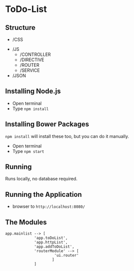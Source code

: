 # ToDo-List

## Structure

- /CSS
+ /JS
    +  /CONTROLLER
    +  /DIRECTIVE
    +  /ROUTER
    +  /SERVICE
+ /JSON

## Installing Node.js

 - Open terminal
 - Type `npm install`

## Installing Bower Packages

`npm install` will install these too, but you can do it manually.

- Open terminal
- Type `npm start`

## Running

Runs locally, no database required.

## Running the Application
- browser to `http://localhost:8080/`

## The Modules
```
app.mainlist --> [
             'app.toDoList',
             'app.httpList',
             'app.addToDoList',
             'routerModule' --> [
                      'ui.router' 
                     ]
             ]
 ```

